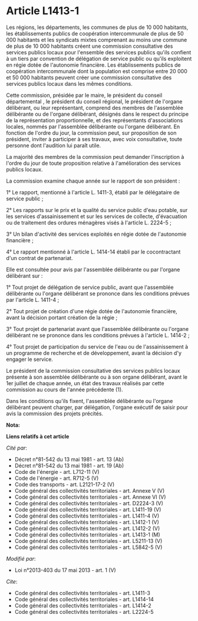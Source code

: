 # Article L1413-1

Les régions, les départements, les communes de plus de 10 000 habitants, les établissements publics de coopération
intercommunale de plus de 50 000 habitants et les syndicats mixtes comprenant au moins une commune de plus de 10 000
habitants créent une commission consultative des services publics locaux pour l'ensemble des services publics qu'ils confient
à un tiers par convention de délégation de service public ou qu'ils exploitent en régie dotée de l'autonomie financière. Les
établissements publics de coopération intercommunale dont la population est comprise entre 20 000 et 50 000 habitants peuvent
créer une commission consultative des services publics locaux dans les mêmes conditions. 

Cette commission, présidée par le maire, le président du conseil départemental , le président du conseil régional, le
président de l'organe délibérant, ou leur représentant, comprend des membres de l'assemblée délibérante ou de l'organe
délibérant, désignés dans le respect du principe de la représentation proportionnelle, et des représentants d'associations
locales, nommés par l'assemblée délibérante ou l'organe délibérant. En fonction de l'ordre du jour, la commission peut, sur
proposition de son président, inviter à participer à ses travaux, avec voix consultative, toute personne dont l'audition lui
paraît utile. 

La majorité des membres de la commission peut demander l'inscription à l'ordre du jour de toute proposition relative à
l'amélioration des services publics locaux. 

La commission examine chaque année sur le rapport de son président : 

1° Le rapport, mentionné à l'article L. 1411-3, établi par le délégataire de service public ; 

2° Les rapports sur le prix et la qualité du service public d'eau potable, sur les services d'assainissement et sur les
services de collecte, d'évacuation ou de traitement des ordures ménagères visés à l'article L. 2224-5 ; 

3° Un bilan d'activité des services exploités en régie dotée de l'autonomie financière ; 

4° Le rapport mentionné à l'article L. 1414-14 établi par le cocontractant d'un contrat de partenariat. 

Elle est consultée pour avis par l'assemblée délibérante ou par l'organe délibérant sur : 

1° Tout projet de délégation de service public, avant que l'assemblée délibérante ou l'organe délibérant se prononce dans les
conditions prévues par l'article L. 1411-4 ; 

2° Tout projet de création d'une régie dotée de l'autonomie financière, avant la décision portant création de la régie ; 

3° Tout projet de partenariat avant que l'assemblée délibérante ou l'organe délibérant ne se prononce dans les conditions
prévues à l'article L. 1414-2 ; 

4° Tout projet de participation du service de l'eau ou de l'assainissement à un programme de recherche et de développement,
avant la décision d'y engager le service. 

Le président de la commission consultative des services publics locaux présente à son assemblée délibérante ou à son organe
délibérant, avant le 1er juillet de chaque année, un état des travaux réalisés par cette commission au cours de l'année
précédente (1). 

Dans les conditions qu'ils fixent, l'assemblée délibérante ou l'organe délibérant peuvent charger, par délégation, l'organe
exécutif de saisir pour avis la commission des projets précités.

**Nota:**



**Liens relatifs à cet article**

_Cité par_:

  - Décret n°81-542 du 13 mai 1981 - art. 13 (Ab)
  - Décret n°81-542 du 13 mai 1981 - art. 19 (Ab)
  - Code de l'énergie - art. L712-11 (V)
  - Code de l'énergie - art. R712-5 (V)
  - Code des transports - art. L2121-17-2 (V)
  - Code général des collectivités territoriales - art. Annexe V (V)
  - Code général des collectivités territoriales - art. Annexe VI (V)
  - Code général des collectivités territoriales - art. D2224-3 (V)
  - Code général des collectivités territoriales - art. L1411-19 (V)
  - Code général des collectivités territoriales - art. L1411-4 (V)
  - Code général des collectivités territoriales - art. L1412-1 (V)
  - Code général des collectivités territoriales - art. L1412-2 (V)
  - Code général des collectivités territoriales - art. L1413-1 (M)
  - Code général des collectivités territoriales - art. L5211-13 (V)
  - Code général des collectivités territoriales - art. L5842-5 (V)

_Modifié par_:

  - Loi n°2013-403 du 17 mai 2013 - art. 1 (V)

_Cite_:

  - Code général des collectivités territoriales - art. L1411-3
  - Code général des collectivités territoriales - art. L1414-14
  - Code général des collectivités territoriales - art. L1414-2
  - Code général des collectivités territoriales - art. L2224-5
